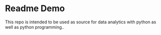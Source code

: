 # Readme Demo

This repo is intended to be used as source for data analytics with python as well as python programming..
